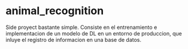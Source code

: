 # animal_recognition
Side proyect bastante simple. Consiste en el entrenamiento e implementacion de un modelo de DL en un entorno de produccion, que inluye el registro de informacion en una base de datos.
